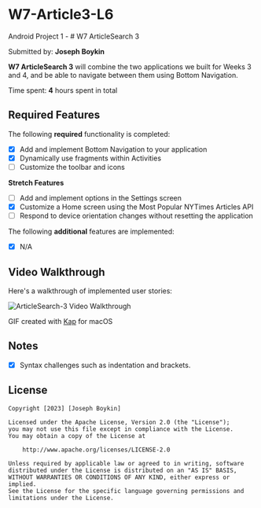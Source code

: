 # W7-Article3-L6
Android Project 1 - # W7 ArticleSearch 3

Submitted by: **Joseph Boykin**

**W7 ArticleSearch 3** will combine the two applications we built for Weeks 3 and 4, and be able to navigate between them using Bottom Navigation.

Time spent: **4** hours spent in total

## Required Features

The following **required** functionality is completed:

- [x] Add and implement Bottom Navigation to your application
- [x] Dynamically use fragments within Activities
- [ ] Customize the toolbar and icons

**Stretch Features**
- [ ] Add and implement options in the Settings screen
- [x] Customize a Home screen using the Most Popular NYTimes Articles API
- [ ] Respond to device orientation changes without resetting the application

The following **additional** features are implemented:
* [x] N/A
	
## Video Walkthrough
Here's a walkthrough of implemented user stories:

<img src='https://github.com/joeboykin/W7-Article3-L6/blob/fc4ec0084ecd1a6d1f0ff785c755dd1e6ecacb40/W7%20Article3%20L6%20Video.gif' title='ArticleSearch-3 Video Walkthrough' width='' alt='ArticleSearch-3 Video Walkthrough' />

<!-- Replace this with whatever GIF tool you used! -->
GIF created with [Kap](https://getkap.co/) for macOS

## Notes
- [x] Syntax challenges such as indentation and brackets.

## License
    Copyright [2023] [Joseph Boykin]

    Licensed under the Apache License, Version 2.0 (the "License");
    you may not use this file except in compliance with the License.
    You may obtain a copy of the License at

        http://www.apache.org/licenses/LICENSE-2.0

    Unless required by applicable law or agreed to in writing, software
    distributed under the License is distributed on an "AS IS" BASIS,
    WITHOUT WARRANTIES OR CONDITIONS OF ANY KIND, either express or implied.
    See the License for the specific language governing permissions and
    limitations under the License.
